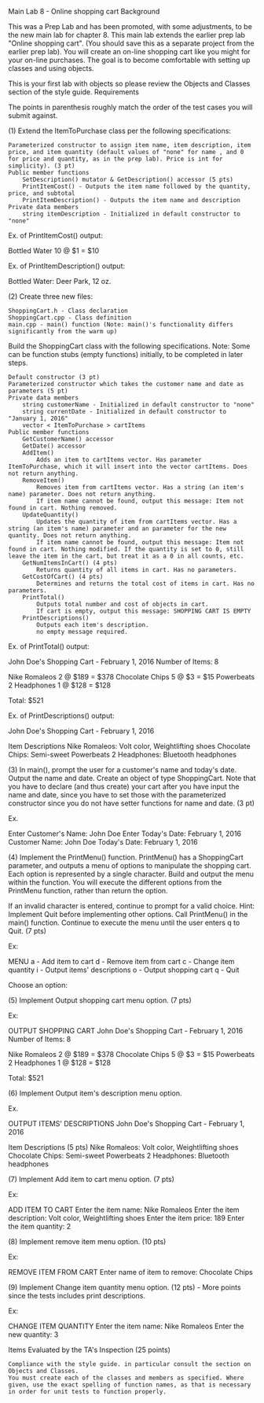 Main Lab 8 - Online shopping cart
Background

This was a Prep Lab and has been promoted, with some adjustments, to be the new main lab for chapter 8. This main lab extends the earlier prep lab "Online shopping cart". (You should save this as a separate project from the earlier prep lab). You will create an on-line shopping cart like you might for your on-line purchases. The goal is to become comfortable with setting up classes and using objects.

This is your first lab with objects so please review the Objects and Classes section of the style guide.
Requirements

The points in parenthesis roughly match the order of the test cases you will submit against.

(1) Extend the ItemToPurchase class per the following specifications:

    Parameterized constructor to assign item name, item description, item price, and item quantity (default values of "none" for name , and 0 for price and quantity, as in the prep lab). Price is int for simplicity). (3 pt)
    Public member functions
        SetDescription() mutator & GetDescription() accessor (5 pts)
        PrintItemCost() - Outputs the item name followed by the quantity, price, and subtotal
        PrintItemDescription() - Outputs the item name and description
    Private data members
        string itemDescription - Initialized in default constructor to "none"

Ex. of PrintItemCost() output:

Bottled Water 10 @ $1 = $10


Ex. of PrintItemDescription() output:

Bottled Water: Deer Park, 12 oz.


(2) Create three new files:

    ShoppingCart.h - Class declaration
    ShoppingCart.cpp - Class definition
    main.cpp - main() function (Note: main()'s functionality differs significantly from the warm up)

Build the ShoppingCart class with the following specifications. Note: Some can be function stubs (empty functions) initially, to be completed in later steps.

    Default constructor (3 pt)
    Parameterized constructor which takes the customer name and date as parameters (5 pt)
    Private data members
        string customerName - Initialized in default constructor to "none"
        string currentDate - Initialized in default constructor to "January 1, 2016"
        vector < ItemToPurchase > cartItems
    Public member functions
        GetCustomerName() accessor
        GetDate() accessor
        AddItem()
            Adds an item to cartItems vector. Has parameter ItemToPurchase, which it will insert into the vector cartItems. Does not return anything.
        RemoveItem()
            Removes item from cartItems vector. Has a string (an item's name) parameter. Does not return anything.
            If item name cannot be found, output this message: Item not found in cart. Nothing removed.
        UpdateQuantity()
            Updates the quantity of item from cartItems vector. Has a string (an item's name) parameter and an parameter for the new quantity. Does not return anything.
            If item name cannot be found, output this message: Item not found in cart. Nothing modified. If the quantity is set to 0, still leave the item in the cart, but treat it as a 0 in all counts, etc.
        GetNumItemsInCart() (4 pts)
            Returns quantity of all items in cart. Has no parameters.
        GetCostOfCart() (4 pts)
            Determines and returns the total cost of items in cart. Has no parameters. 
        PrintTotal()
            Outputs total number and cost of objects in cart.
            If cart is empty, output this message: SHOPPING CART IS EMPTY
        PrintDescriptions()
            Outputs each item's description.
            no empty message required.


Ex. of PrintTotal() output:

John Doe's Shopping Cart - February 1, 2016
Number of Items: 8

Nike Romaleos 2 @ $189 = $378
Chocolate Chips 5 @ $3 = $15
Powerbeats 2 Headphones 1 @ $128 = $128

Total: $521


Ex. of PrintDescriptions() output:

John Doe's Shopping Cart - February 1, 2016

Item Descriptions
Nike Romaleos: Volt color, Weightlifting shoes
Chocolate Chips: Semi-sweet
Powerbeats 2 Headphones: Bluetooth headphones


(3) In main(), prompt the user for a customer's name and today's date. Output the name and date. Create an object of type ShoppingCart. Note that you have to declare (and thus create) your cart after you have input the name and date, since you have to set those with the parameterized constructor since you do not have setter functions for name and date. (3 pt)

Ex.

Enter Customer's Name: John Doe
Enter Today's Date: February 1, 2016
Customer Name: John Doe
Today's Date: February 1, 2016


(4) Implement the PrintMenu() function. PrintMenu() has a ShoppingCart parameter, and outputs a menu of options to manipulate the shopping cart. Each option is represented by a single character. Build and output the menu within the function. You will execute the different options from the PrintMenu function, rather than return the option.

If an invalid character is entered, continue to prompt for a valid choice. Hint: Implement Quit before implementing other options. Call PrintMenu() in the main() function. Continue to execute the menu until the user enters q to Quit. (7 pts)

Ex:

MENU
a - Add item to cart
d - Remove item from cart
c - Change item quantity
i - Output items' descriptions
o - Output shopping cart
q - Quit

Choose an option: 


(5) Implement Output shopping cart menu option. (7 pts)

Ex:

OUTPUT SHOPPING CART
John Doe's Shopping Cart - February 1, 2016
Number of Items: 8

Nike Romaleos 2 @ $189 = $378
Chocolate Chips 5 @ $3 = $15
Powerbeats 2 Headphones 1 @ $128 = $128

Total: $521


(6) Implement Output item's description menu option.

Ex.

OUTPUT ITEMS' DESCRIPTIONS
John Doe's Shopping Cart - February 1, 2016

Item Descriptions (5 pts)
Nike Romaleos: Volt color, Weightlifting shoes
Chocolate Chips: Semi-sweet
Powerbeats 2 Headphones: Bluetooth headphones


(7) Implement Add item to cart menu option. (7 pts)

Ex:

ADD ITEM TO CART
Enter the item name: Nike Romaleos
Enter the item description: Volt color, Weightlifting shoes
Enter the item price: 189
Enter the item quantity: 2


(8) Implement remove item menu option. (10 pts)

Ex:

REMOVE ITEM FROM CART
Enter name of item to remove: Chocolate Chips


(9) Implement Change item quantity menu option. (12 pts) - More points since the tests includes print descriptions.

Ex:

CHANGE ITEM QUANTITY
Enter the item name: Nike Romaleos
Enter the new quantity: 3

Items Evaluated by the TA's Inspection (25 points)

    Compliance with the style guide. in particular consult the section on Objects and Classes.
    You must create each of the classes and members as specified. Where given, use the exact spelling of function names, as that is necessary in order for unit tests to function properly.
